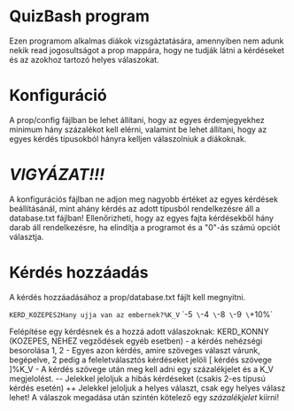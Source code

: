 # QuizBash program


Ezen programom alkalmas diákok vizsgáztatására, amennyiben nem adunk nekik read jogosultságot a prop mappára, hogy ne tudják látni a kérdéseket és az azokhoz tartozó helyes válaszokat.

# Konfiguráció
A prop/config fájlban be lehet állítani, hogy az egyes érdemjegyekhez minimum hány százalékot kell elérni, valamint be lehet állítani, hogy az egyes kérdés típusokból hányra kelljen válaszolniuk a diákoknak. 
# *VIGYÁZAT!!!*
A konfigurációs fájlban ne adjon meg nagyobb értéket az egyes kérdések beállításánál, mint ahány kérdés az adott típusból rendelkezésre áll a database.txt fájlban! Ellenőrizheti, hogy az egyes fajta kérdésekből hány darab áll rendelkezésre, ha elindítja a programot és a "0"-ás számú opciót választja.
# Kérdés hozzáadás
A kérdés hozzáadásához a prop/database.txt fájlt kell megnyitni.

`KERD_KOZEPES2Hany ujja van az embernek?%K_V`
\`-5`
\`-4`
\`-8`
\`-9`
\`+10%`

Felépítése egy kérdésnek és a hozzá adott válaszoknak:
KERD_KONNY (KOZEPES, NEHEZ vegződések egyéb esetben) - a kérdés nehézségi besorolása
1, 2 - Egyes azon kérdés, amire szöveges választ várunk, begépelve, 2 pedig a feleletválasztós kérdéseket jelöli
[ kérdés szövege ]%K_V - A kérdés szövege után meg kell adni egy százalékjelet és a K_V megjelolést.
-- Jelekkel jeloljuk a hibás kérdéseket (csakis 2-es típusú kérdés esetén)
++ Jelekkel jeloljuk a helyes választ, csak egy helyes válasz lehet!
A válaszok megadása után szintén kötelező egy *százalékjelet* kiírni!
